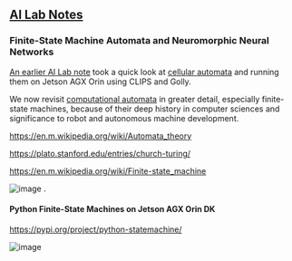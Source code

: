 ## <u>AI Lab Notes</u>

### **Finite-State Machine Automata and Neuromorphic Neural Networks**

[An earlier AI Lab note](https://github.com/rtrelease/Jetson-Symbolics-Neuromorphics/blob/main/GameOfLife.md) took a quick look at [cellular automata](https://plato.stanford.edu/entries/cellular-automata/) and running them on Jetson AGX Orin using CLIPS and Golly.  

We now revisit [computational automata](https://en.m.wikipedia.org/wiki/Automata_theory) in greater detail, especially finite-state machines, because of their deep history in computer sciences and significance to robot and autonomous machine development.


https://en.m.wikipedia.org/wiki/Automata_theory

https://plato.stanford.edu/entries/church-turing/

https://en.m.wikipedia.org/wiki/Finite-state_machine

![image](https://github.com/user-attachments/assets/273a2cca-b6d2-4bb0-82e4-8b11eca86b43)
.

#### Python Finite-State Machines on Jetson AGX Orin DK

https://pypi.org/project/python-statemachine/

![image](https://github.com/user-attachments/assets/4f97ce3a-1abe-452b-a8e3-876096116625)



